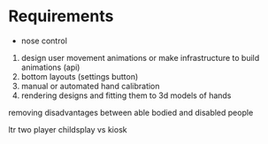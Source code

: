 # Requirements

- nose control
  
1. design user movement animations or make infrastructure to build animations (api)
2. bottom layouts (settings button)
3. manual or automated hand calibration
4. rendering designs and fitting them to 3d models of hands

removing disadvantages between able bodied and disabled people

ltr two player
childsplay vs
kiosk